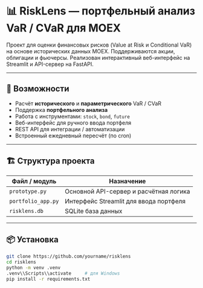 # 📊 RiskLens — портфельный анализ VaR / CVaR для MOEX

Проект для оценки финансовых рисков (Value at Risk и Conditional VaR) на основе исторических данных MOEX. Поддерживаются акции, облигации и фьючерсы. Реализован интерактивный веб-интерфейс на Streamlit и API-сервер на FastAPI.

---

## 🚀 Возможности

- Расчёт **исторического** и **параметрического** VaR / CVaR
- Поддержка **портфельного анализа**
- Работа с инструментами: `stock`, `bond`, `future`
- Веб-интерфейс для ручного ввода портфеля
- REST API для интеграции / автоматизации
- Встроенный ежедневный пересчёт (по cron)

---

## 🏗️ Структура проекта

| Файл / модуль       | Назначение                                 |
|---------------------|--------------------------------------------|
| `prototype.py`      | Основной API-сервер и расчётная логика     |
| `portfolio_app.py`  | Интерфейс Streamlit для ввода портфеля     |
| `risklens.db`       | SQLite база данных                         |

---

## 📦 Установка

```bash
git clone https://github.com/yourname/risklens
cd risklens
python -m venv .venv
.venv\\Scripts\\activate     # для Windows
pip install -r requirements.txt
